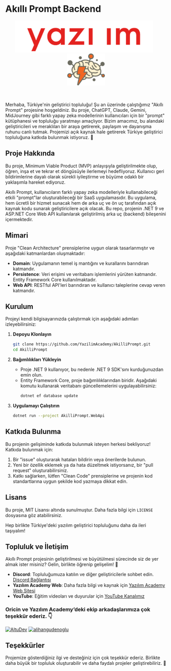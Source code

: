 # Akıllı Prompt Backend

<div align="center">
        <img src="./logos/yazilim_academy_logo_320.png" alt="Yazılım Academy Logo" height="100"/>
        &nbsp;&nbsp;
        <img src="./logos/logo_240x202.png" alt="Akıllı Prompt Logo" height="100"/>
</div>
<br><br>

Merhaba, Türkiye'nin geliştirici topluluğu! Şu an üzerinde çalıştığımız "Akıllı Prompt" projesine hoşgeldiniz. Bu proje, ChatGPT, Claude, Gemini, MidJourney gibi farklı yapay zeka modellerinin kullanıcıları için bir "prompt" kütüphanesi ve topluluğu yaratmayı amaçlıyor. Bizim amacımız, bu alandaki geliştiricileri ve meraklıları bir araya getirerek, paylaşım ve dayanışma ruhunu canlı tutmak. Projemizi açık kaynak hale getirerek Türkiye geliştirici topluluğuna katkıda bulunmak istiyoruz. 🤝

## Proje Hakkında

Bu proje, Minimum Viable Product (MVP) anlayışıyla geliştirilmekte olup, öğren, inşa et ve tekrar et döngüsüyle ilerlemeyi hedefliyoruz. Kullanıcı geri bildirimlerine dayalı olarak sürekli iyileştirme ve büyüme odaklı bir yaklaşımla hareket ediyoruz.

Akıllı Prompt, kullanıcıların farklı yapay zeka modelleriyle kullanabileceği etkili "prompt"lar oluşturabileceği bir SaaS uygulamasıdır. Bu uygulama, hem ücretli bir hizmet sunacak hem de arka uç ve ön uç tarafından açık kaynak kodu sunarak geliştiricilere açık olacak. Bu repo, projenin .NET 9 ve ASP.NET Core Web API kullanılarak geliştirilmiş arka uç (backend) bileşenini içermektedir.

## Mimari

Proje "Clean Architecture" prensiplerine uygun olarak tasarlanmıştır ve aşağıdaki katmanlardan oluşmaktadır:

- **Domain**: Uygulamanın temel iş mantığını ve kurallarını barındıran katmandır.
- **Persistence**: Veri erişimi ve veritabanı işlemlerini yürüten katmandır. Entity Framework Core kullanılmaktadır.
- **Web API**: RESTful API'leri barındıran ve kullanıcı taleplerine cevap veren katmandır.

## Kurulum

Projeyi kendi bilgisayarınızda çalıştırmak için aşağıdaki adımları izleyebilirsiniz:

1. **Depoyu Klonlayın**

   ```sh
   git clone https://github.com/YazilimAcademy/AkilliPrompt.git
   cd AkilliPrompt
   ```

2. **Bağımlılıkları Yükleyin**

   - Proje .NET 9 kullanıyor, bu nedenle .NET 9 SDK'sını kurduğunuzdan emin olun.
   - Entity Framework Core, proje bağımlılıklarından biridir. Aşağıdaki komutu kullanarak veritabanı güncellemelerini uygulayabilirsiniz:
     ```sh
     dotnet ef database update
     ```

3. **Uygulamayı Çalıştırın**

   ```sh
   dotnet run --project AkilliPrompt.WebApi
   ```

## Katkıda Bulunma

Bu projenin gelişiminde katkıda bulunmak isteyen herkesi bekliyoruz! Katkıda bulunmak için:

1. Bir "issue" oluşturarak hataları bildirin veya önerilerde bulunun.
2. Yeni bir özellik eklemek ya da hata düzeltmek istiyorsanız, bir "pull request" oluşturabilirsiniz.
3. Katkı sağlarken, lütfen "Clean Code" prensiplerine ve projenin kod standartlarına uygun şekilde kod yazmaya dikkat edin.

## Lisans

Bu proje, MIT Lisansı altında sunulmuştur. Daha fazla bilgi için `LICENSE` dosyasına göz atabilirsiniz.

Hep birlikte Türkiye'deki yazılım geliştirici topluluğunu daha da ileri taşıyalım!

## Topluluk ve İletişim

Akıllı Prompt projesinin geliştirilmesi ve büyütülmesi sürecinde siz de yer almak ister misiniz? Gelin, birlikte öğrenip gelişelim! 🤝

- **Discord**: Topluluğumuza katılın ve diğer geliştiricilerle sohbet edin. [Discord Bağlantısı](https://discord.gg/yazilimacademy)
- **Yazılım Academy Web**: Daha fazla bilgi ve kaynak için [Yazılım Academy Web Sitesi](https://yazilim.academy/)
- **YouTube**: Eğitim videoları ve duyurular için [YouTube Kanalımız](https://www.youtube.com/@yazilimacademy)




### Oricin ve Yazılım Academy’deki ekip arkadaşlarımıza çok teşekkür ederiz. 👇

<a href="https://github.com/oricintechnologies"><img width="60px" alt="AltuDev" src="https://github.com/oricintechnologies.png"/></a>
<a href="https://github.com/alihangudenoglu"><img width="60px" alt="alihangudenoglu" src="https://github.com/alihangudenoglu.png"/></a>

## Teşekkürler
Projemize gösterdiğiniz ilgi ve desteğiniz için çok teşekkür ederiz. Birlikte daha büyük bir topluluk oluşturabilir ve daha faydalı projeler geliştirebiliriz. 🙏
